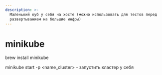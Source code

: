 ```yaml
---
description: >-
  Маленький куб у себя на хосте (можно использовать для тестов перед
  развертыванием на большие инфры)
---
```


# minikube

brew install minikube

minikube start -p \<name\_cluster> - запустить кластер у себя

